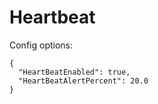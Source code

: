# Heartbeat

Config options:
```
{
  "HeartBeatEnabled": true,
  "HeartBeatAlertPercent": 20.0
}
```
